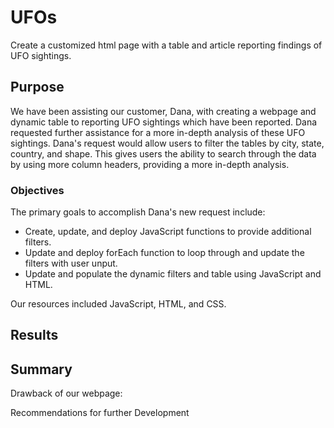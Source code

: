 # UFOs
Create a customized html page with a table and article reporting findings of UFO sightings.

## Purpose
We have been assisting our customer, Dana, with creating a webpage and dynamic table to reporting UFO sightings which have been reported. Dana requested further assistance for a more in-depth analysis of these UFO sightings. Dana's request would allow users to filter the tables by city, state, country, and shape. This gives users the ability to search through the data by using more column headers, providing a more in-depth analysis.

### Objectives
The primary goals to accomplish Dana's new request include:
- Create, update, and deploy JavaScript functions to provide additional filters.
- Update and deploy forEach function to loop through and update the filters with user unput.
- Update and populate the dynamic filters and table using JavaScript and HTML.

Our resources included JavaScript, HTML, and CSS.

## Results


## Summary
Drawback of our webpage:


Recommendations for further Development
